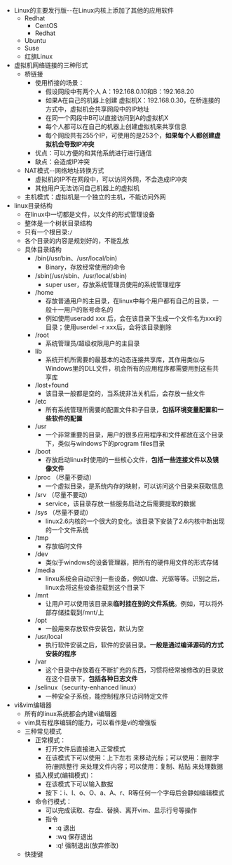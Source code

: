 * Linux的主要发行版--在Linux内核上添加了其他的应用软件
    * Redhat
        * CentOS
        * Redhat
    * Ubuntu
    * Suse
    * 红旗Linux
* 虚拟机网络链接的三种形式
    * 桥链接
        * 使用桥接的场景：
            * 假设网段中有两个人 A：192.168.0.10和B：192.168.20
            * 如果A在自己的机器上创建 虚拟机X：192.168.0.30，在桥连接的方式中，虚拟机会共享网段中的IP地址
            * 在同一个网段中B可以直接访问到A的虚拟机X
            * 每个人都可以在自己的机器上创建虚拟机来共享信息
            * 每个网段共有255个IP，可使用的是253个，**如果每个人都创建虚拟机会导致IP冲突**
        * 优点：可以方便的和其他系统进行进行通信
        * 缺点：会造成IP冲突 
    * NAT模式--网络地址转换方式
        * 虚拟机的IP不在网段中，可以访问外网，不会造成IP冲突
        * 其他用户无法访问自己机器上的虚拟机
    * 主机模式：虚拟机是一个独立的主机，不能访问外网
* linux目录结构
    * 在linux中一切都是文件，以文件的形式管理设备
    * 整体是一个树状目录结构
    * 只有一个根目录:`/`
    * 各个目录的内容是规划好的，不能乱放
    * 具体目录结构
        * /bin(/usr/bin、/usr/local/bin)
            * Binary，存放经常使用的命令
        * /sbin(/usr/sbin、/usr/local/sbin)
            * super user，存放系统管理员使用的系统管理程序
        * /home
            * 存放普通用户的主目录，在linux中每个用户都有自己的目录，一般十一用户的账号命名的
            * 例如使用useradd xxx 后，会在该目录下生成一个文件名为xxx的目录；使用userdel -r xxx后，会将该目录删除
        * /root
            * 系统管理员/超级权限用户的主目录
        * lib
            * 系统开机所需要的最基本的动态连接共享库，其作用类似与Windows里的DLL文件，机会所有的应用程序都需要用到这些共享库
        * /lost+found
            * 该目录一般都是空的，当系统非法关机后，会存放一些文件
        * /etc
            * 所有系统管理所需要的配置文件和子目录，**包括环境变量配置和一些软件的配置**
        * /usr
            * 一个非常重要的目录，用户的很多应用程序和文件都放在这个目录下，类似与windows下的program files目录
        * /boot
            * 存放启动linux时使用的一些核心文件，**包括一些连接文件以及镜像文件**
        * /proc （尽量不要动）
            * 一个虚拟目录，是系统内存的映射，可以访问这个目录来获取信息
        * /srv （尽量不要动）
            * service，该目录存放一些服务启动之后需要提取的数据
        * /sys （尽量不要动）
            * linux2.6内核的一个很大的变化。该目录下安装了2.6内核中新出现的一个文件系统
        * /tmp
            * 存放临时文件
        * /dev
            * 类似于windows的设备管理器，把所有的硬件用文件的形式存储
        * /media
            * linxu系统会自动识别一些设备，例如U盘、光驱等等。识别之后，linux会将这些设备挂载到这个目录下
        * /mnt
            * 让用户可以使用该目录来**临时挂在别的文件系统**。例如，可以将外部存储挂载到/mnt/上
        * /opt
            * 一般用来存放软件安装包，默认为空
        * /usr/local
            * 执行软件安装之后，软件的安装目录。**一般是通过编译源码的方式安装的程序**
        * /var
            * 这个目录中存放着在不断扩充的东西，习惯将经常被修改的目录放在这个目录下，**包括各种日志文件**
        * /selinux（security-enhanced linux）
            * 一种安全子系统，能控制程序只访问特定文件
* vi&vim编辑器
    * 所有的linux系统都会内建vi编辑器
    * vim具有程序编辑的能力，可以看作是vi的增强版
    * 三种常见模式
        * 正常模式：
            * 打开文件后直接进入正常模式
            * 在该模式下可以使用：上下左右 来移动光标；可以使用：删除字符/删除整行 来处理文件内容；可以使用：复制、粘贴 来处理数据
        * 插入模式(编辑模式)：
            * 在该模式下可以输入数据
            * 按下：i、I、o、O、a、A、r、R等任何一个字母后会静如编辑模式
        * 命令行模式：
            * 可以完成读取、存盘、替换、离开vim、显示行号等操作
            * 指令
                * :q 退出
                * :wq 保存退出
                * :q! 强制退出(放弃修改)
    * 快捷键